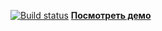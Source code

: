 [![Build status](https://ci.appveyor.com/api/projects/status/72wvt9g2f1vdrduq?svg=true)](https://ci.appveyor.com/project/SergeiZelenkov/forms)
**[Посмотреть демо](https://sergeizelenkov.github.io/forms/)**
